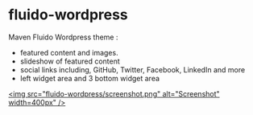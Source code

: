 fluido-wordpress
================

Maven Fluido Wordpress theme :

* featured content and images.
* slideshow of featured content
* social links including, GitHub, Twitter, Facebook, LinkedIn and more
* left widget area and 3 bottom widget area

<a href="fluido-wordpress/screenshot.png" target="_blank" ><img src="fluido-wordpress/screenshot.png" alt="Screenshot" width=400px" /></a>